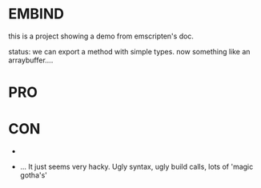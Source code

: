 # EMBIND
this is a project showing a demo from emscripten's doc.

status: we can export a method with simple types. now something like an arraybuffer....

# PRO


# CON
-


- ... It just seems very hacky. Ugly syntax, ugly build calls, lots of 'magic gotha's'